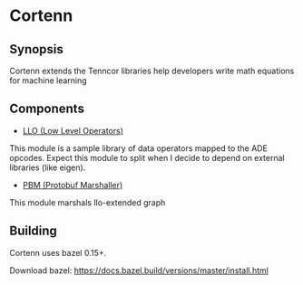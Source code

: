 # Cortenn

## Synopsis

Cortenn extends the Tenncor libraries help developers write math equations for machine learning

## Components

- [LLO (Low Level Operators)](llo/README_LLO.md)

This module is a sample library of data operators mapped to the ADE opcodes.
Expect this module to split when I decide to depend on external libraries (like eigen).

- [PBM (Protobuf Marshaller)](pbm/README_PBM.md)

This module marshals llo-extended graph

## Building

Cortenn uses bazel 0.15+.

Download bazel: https://docs.bazel.build/versions/master/install.html
